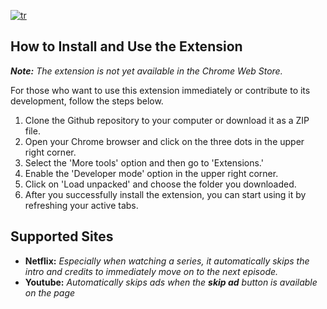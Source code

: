 [![tr](https://img.shields.io/badge/lang-tr-blue.svg)](https://github.com/emirhansirkeci/skip-it/blob/main/README-tr.md)

## How to Install and Use the Extension

_**Note:** The extension is not yet available in the Chrome Web Store._

For those who want to use this extension immediately or contribute to its development, follow the steps below.

1. Clone the Github repository to your computer or download it as a ZIP file.
2. Open your Chrome browser and click on the three dots in the upper right corner.
3. Select the 'More tools' option and then go to 'Extensions.'
4. Enable the 'Developer mode' option in the upper right corner.
5. Click on 'Load unpacked' and choose the folder you downloaded.
6. After you successfully install the extension, you can start using it by refreshing your active tabs.

## Supported Sites

- **Netflix:**
  _Especially when watching a series, it automatically skips the intro and credits to immediately move on to the next episode._
- **Youtube:**
  _Automatically skips ads when the **skip ad** button is available on the page_
